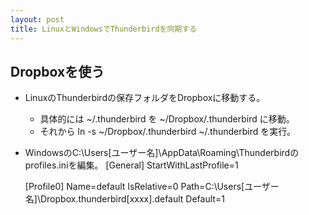 ```yaml
---
layout: post
title: LinuxとWindowsでThunderbirdを同期する
---
```


## Dropboxを使う
  - LinuxのThunderbirdの保存フォルダをDropboxに移動する。
    - 具体的には ~/.thunderbird を ~/Dropbox/.thunderbird に移動。
    - それから ln -s ~/Dropbox/.thunderbird ~/.thunderbird を実行。
  - WindowsのC:\Users\[ユーザー名]\AppData\Roaming\Thunderbirdのprofiles.iniを編集。
    [General]
    StartWithLastProfile=1

    [Profile0]
    Name=default
    IsRelative=0
    Path=C:\Users\[ユーザー名]\Dropbox\.thunderbird\[xxxx].default
    Default=1
